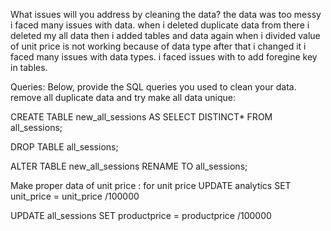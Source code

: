 What issues will you address by cleaning the data?
the data was too messy i faced many issues with data.
when i deleted duplicate data from there i deleted my all data then i added tables and data again
when i divided value of unit price is not working because of data type after that i changed it
i faced many issues with data types.
i faced issues with to add foregine key in tables.





Queries:
Below, provide the SQL queries you used to clean your data.
remove all duplicate data and try make all data unique:

CREATE TABLE new_all_sessions AS
SELECT DISTINCT* FROM all_sessions;

DROP TABLE all_sessions;

ALTER TABLE new_all_sessions RENAME TO all_sessions;

Make proper data of unit price :
for unit price
UPDATE analytics 
SET unit_price = unit_price /100000

UPDATE all_sessions 
SET productprice = productprice /100000
